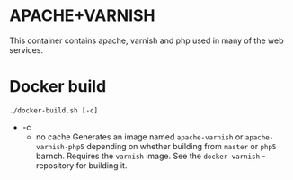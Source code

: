 # APACHE+VARNISH
This container contains apache, varnish and php used in many of the web services.

# Docker build

```
./docker-build.sh [-c]
```
* -c
    * no cache
Generates an image named `apache-varnish` or `apache-varnish-php5` depending on whether building from `master` or `php5` barnch. Requires the `varnish` image. See the `docker-varnish` -repository for building it.
